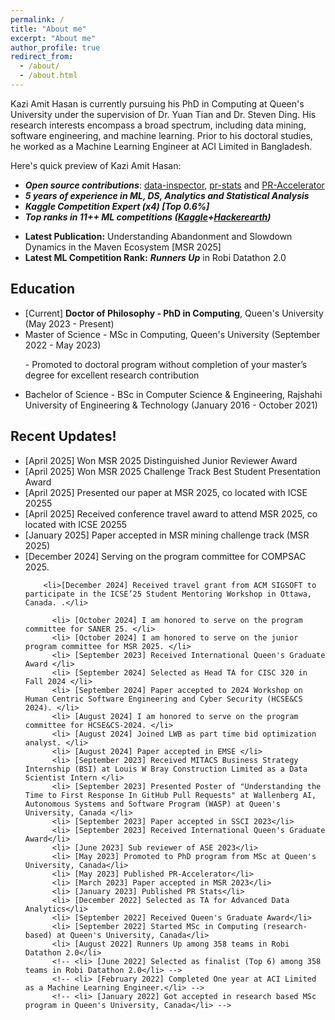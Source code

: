 ```yaml
---
permalink: /
title: "About me"
excerpt: "About me"
author_profile: true
redirect_from:
  - /about/
  - /about.html
---
```


Kazi Amit Hasan is currently pursuing his PhD in Computing at Queen's University under the supervision of Dr. Yuan Tian and Dr. Steven Ding. His research interests encompass a broad spectrum, including data mining, software engineering, and machine learning. Prior to his doctoral studies, he worked as a Machine Learning Engineer at ACI Limited in Bangladesh.

Here's quick preview of Kazi Amit Hasan:

- **_Open source contributions_**: [data-inspector](https://pypi.org/project/data-inspector/), [pr-stats](https://pypi.org/project/pr-stats/) and [PR-Accelerator](https://github.com/RISElabQueens/PR-Accelerator)
- **_5 years of experience in ML, DS, Analytics and Statistical Analysis_**
- **_Kaggle Competition Expert (x4) [Top 0.6%]_**
- **_Top ranks in 11++ ML competitions ([Kaggle](https://www.kaggle.com/amithasanshuvo)+[Hackerearth](https://www.hackerearth.com/@kaziamit))_**
<!-- - Graduated and completed BSc. degree in Computer Science & Engineering (CSE) from Rajshahi University of Engineering & Technology [(RUET)](https://www.ruet.ac.bd/) -->
- **Latest Publication:** Understanding Abandonment and Slowdown Dynamics in the Maven Ecosystem
 [MSR 2025]
- **Latest ML Competition Rank:** **_Runners Up_** in Robi Datathon 2.0

## Education

<ul>
	<li> [Current] <b>Doctor of Philosophy - PhD in Computing</b>, Queen's University (May 2023 - Present)
  </li>
  <li> Master of Science - MSc in Computing, Queen's University (September 2022 - May 2023)
  <p>- Promoted to doctoral program without completion of your master’s degree for excellent research contribution</p>
  </li>
  <li>Bachelor of Science - BSc in Computer Science & Engineering, Rajshahi University of Engineering & Technology
 (January 2016 - October 2021)</li>
</ul>

## Recent Updates!

<ul>
        <li>[April 2025] Won MSR 2025 Distinguished Junior Reviewer Award</li>
        <li>[April 2025] Won MSR 2025 Challenge Track Best Student Presentation Award</li>
        <li> [April 2025] Presented our paper at MSR 2025, co located with ICSE 20255 </li>
        <li> [April 2025] Received conference travel award to attend MSR 2025, co located with ICSE 20255 </li>
        <li>[January 2025] Paper accepted in MSR mining challenge track (MSR 2025)</li>
        <li>[December 2024] Serving on the program committee for COMPSAC 2025.</li>

        <li>[December 2024] Received travel grant from ACM SIGSOFT to participate in the ICSE’25 Student Mentoring Workshop in Ottawa, Canada. .</li>

          <li> [October 2024] I am honored to serve on the program committee for SANER 25. </li>
          <li> [October 2024] I am honored to serve on the junior program committee for MSR 2025. </li>
          <li> [September 2023] Received International Queen's Graduate Award </li>
          <li> [September 2024] Selected as Head TA for CISC 320 in Fall 2024 </li>
          <li> [September 2024] Paper accepted to 2024 Workshop on Human Centric Software Engineering and Cyber Security (HCSE&CS 2024). </li>
          <li> [August 2024] I am honored to serve on the program committee for HCSE&CS-2024. </li>
          <li> [August 2024] Joined LWB as part time bid optimization analyst. </li>
          <li> [August 2024] Paper accepted in EMSE </li>
          <li> [September 2023] Received MITACS Business Strategy Internship (BSI) at Louis W Bray Construction Limited as a Data Scientist Intern </li>
          <li> [September 2023] Presented Poster of "Understanding the Time to First Response In GitHub Pull Requests" at Wallenberg AI, Autonomous Systems and Software Program (WASP) at Queen's University, Canada </li>
          <li> [September 2023] Paper accepted in SSCI 2023</li>
          <li> [September 2023] Received International Queen's Graduate Award</li>
          <li> [June 2023] Sub reviewer of ASE 2023</li>
          <li> [May 2023] Promoted to PhD program from MSc at Queen's University, Canada</li>
          <li> [May 2023] Published PR-Accelerator</li>
          <li> [March 2023] Paper accepted in MSR 2023</li>
          <li> [January 2023] Published PR Stats</li>
          <li> [December 2022] Selected as TA for Advanced Data Analytics</li>
          <li> [September 2022] Received Queen's Graduate Award</li>
          <li> [September 2022] Started MSc in Computing (research-based) at Queen's University, Canada</li>
          <li> [August 2022] Runners Up among 358 teams in Robi Datathon 2.0</li>
          <!-- <li> [June 2022] Selected as finalist (Top 6) among 358 teams in Robi Datathon 2.0</li> -->
          <!-- <li> [February 2022] Completed One year at ACI Limited as a Machine Learning Engineer.</li> -->
          <!-- <li> [January 2022] Got accepted in research based MSc program in Queen's University, Canada</li> -->

</ul>

<!-- ## Publications

<ul>
	<li><b> Understanding the Time to First Response In GitHub Pull Requests [MSR'23]</b>
			<br/>
			<b>Kazi Amit Hasan</b>, Marcos Macedo, Yuan Tian, Bram Adams, Steven Ding
			<br/>
			Mining Software Repositories 2023
			<br/>
	</li>
</ul> -->

<!-- ## Teaching

<ul>
	<li>
		Teaching Assistant, CISC 351: Advanced Data Analytics (Winter 2023)
	</li>
</ul> -->
